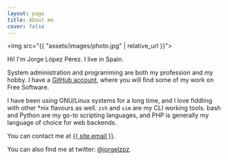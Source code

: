 ```yaml
---
layout: page
title: About me
cover: false
---
```


<img src="{{ "assets/images/photo.jpg" | relative_url }}">

Hi! I'm Jorge López Pérez. I live in Spain.

System administration and programming are both my profession and my hobby. I have a <a
href="{{ site.github }}">GitHub account</a>, where you will find some of my work on Free Software.

I have been using GNU/Linux systems for a long time, and I love fiddling with other *nix flavours as well. `zsh` and `vim`
are my CLI working tools. bash and Python are my go-to scripting languages, and PHP is generally my language of choice for web backends.

<a name="contact"></a>
You can contact me at <a href="mailto:{{ site.email }}">{{ site.email }}</a>.

You can also find me at twitter: <a href="https://twitter.com/jorgelzpz/">@jorgelzpz</a>.
